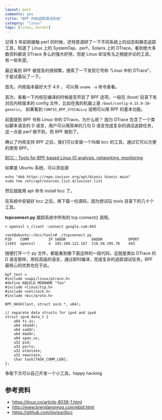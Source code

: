 ```yaml
---
layout: post
comments: yes
title: "BPF 内核追踪调试系统"
category: "linux"
tags: [linux, kernel]
---
```


记得 5 年前刚接触 perf 的时候，还特意调研了一下不同系统上的动态和静态追踪工具，知道了 Linux 上的 SystemTap、perf，Solaris 上的 DTrace。看到绝大多数资料都说 DTrace 多么的强大好用，但是 Linux 却没有与之相提并论的工具，有一些失望。


最近看到 BPF 被提及的很频繁，搜索了一下发现它号称 “Linux 中的 DTrace”， 于是试着玩了一下。

首先，内核版本最好大于 4.9 ， 可以用 `uname -a` 命令查看。

其次，查看一下内核在编译的时候是否开启了 BPF 选项，一般在 /boot/ 目录下有对应内核版本的 config 文件，比如在我的机器上是  `/boot/config-4.15.0-30-generic`。 如果看到 `CONFIG_BPF_SYSCALL=y` 说明可以用 BPF 的基本功能。


前面提到 BPF 号称 Linux 中的 DTrace，为什么呢？ 因为 DTrace 包含了一个类似脚本语言的 D 语言，用户可以用简单的几句 D 语言完成复杂的调试追踪任务，这一点是 perf 做不到，而 BPF 做到了。

确认了内核支持 BPF 之后，我们可以安装一个叫做 bcc 的工具，通过它可以方便的使用 BPF。


[BCC - Tools for BPF-based Linux IO analysis, networking, monitoring](https://github.com/iovisor/bcc)   

如果是 Ubuntu 系统，可以添加源
```
echo "deb https://repo.iovisor.org/apt/bionic bionic main" 
sudo tee /etc/apt/sources.list.d/iovisor.list
```
然后就能用 apt 命令 install  bcc 了。

在系统中安装好 bcc 之后，再下载一份源码，因为想试玩 tools 目录下的几十个工具。

**tcpconnect.py**  跟踪系统中所有的 tcp connect() 调用。

```
> openssl s_client -connect google.com:443

root@ubuntu:~/bcc/tools# ./tcpconnect.py
PID    COMM         IP SADDR            DADDR            DPORT
11493  openssl      4  192.168.122.167  216.58.195.78    443
```

随便打开一个 py 文件，都能看到像下面这样的一段代码，这就是类似 DTrace 的 D 语言那样，用较高级的语言，通过即时编译，完成复杂的追踪调试任务。BPF 最核心的优势也在于此。

```
bpf_text = 
#include <uapi/linux/ptrace.h>
#define KBUILD_MODNAME "foo"
#include <linux/tcp.h>
#include <net/sock.h>
#include <bcc/proto.h>

BPF_HASH(last, struct sock *, u64);

// separate data structs for ipv4 and ipv6
struct ipv4_data_t {
    u64 ts_us;
    u64 skaddr;
    u64 saddr;
    u64 daddr;
    u64 span_us;
    u32 pid;
    u32 ports;
    u32 oldstate;
    u32 newstate;
    char task[TASK_COMM_LEN];
};
```

争取下次可以自己开发一个小工具。happy hacking 


## 参考资料

- https://linux.cn/article-8038-1.html
- http://www.brendangregg.com/ebpf.html
- https://github.com/iovisor/bcc






